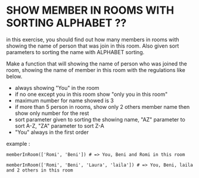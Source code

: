 # SHOW MEMBER IN ROOMS WITH SORTING ALPHABET ??

in this exercise, you should find out how many members in rooms with showing the name of person that was join in this room. Also given sort parameters to sorting the name with ALPHABET sorting. 

Make a function that will showing the name of person who was joined the room, showing the name of member in this room with the regulations like below.

- always showing "You" in the room
- if no one except you in this room show "only you in this room"
- maximum number for name showed is 3
- if more than 5 person in rooms, show only 2 others member name then show only number for the rest
- sort parameter given to sorting the showing name, "AZ" parameter to sort A-Z, "ZA" parameter to sort Z-A
- "You" always in the first order

example :  

```
memberInRoom(['Romi', 'Beni']) # => You, Beni and Romi in this room
```

```
memberInRoom(['Romi', 'Beni', 'Laura', 'laila']) # => You, Beni, laila and 2 others in this room
```